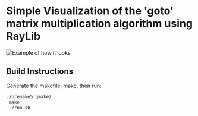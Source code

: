 # Simple Visualization of the 'goto' matrix multiplication algorithm using RayLib

![Example of how it looks](https://media.giphy.com/media/zIzv9r0y4EPnLTtmy0/giphy.gif)

## Build Instructions

Generate the makefile, make, then run:
  ```bash
  ./premake5 gmake2
   make
   ./run.sh
  ```


